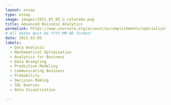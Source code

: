 ```yaml
---
layout: essay
type: essay
image: images/2021_03_05_u_colorado.png
title: Advanced Business Analytics
permalink: https://www.coursera.org/account/accomplishments/specialization/EDJE2EP3J9KT
# All dates must be YYYY-MM-DD format!
date: 2021-03-05
labels:
  - Data Analysis
  - Mathematical Optimization
  - Analytics for Business
  - Data Wrangling
  - Predictive Modeling
  - Communicating Business
  - Probability 
  - Decision Making
  - SQL Queries
  - Data Visualization
  
---
```

